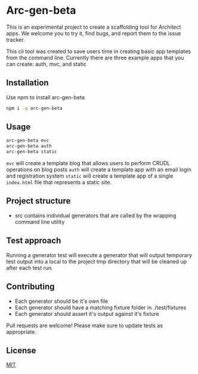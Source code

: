 # Arc-gen-beta

This is an experimental project to create a scaffolding tool for Architect apps. We welcome you to try it, find bugs, and report them to the issue tracker.

This cli tool was created to save users time in creating basic app templates from the command line. Currently there are three example apps that you can create: auth, mvc, and static


## Installation

Use npm to install arc-gen-beta

```bash
npm i -g arc-gen-beta
```

## Usage

```bash
arc-gen-beta mvc
arc-gen-beta auth
arc-gen-beta static
```

`mvc` will create a template blog that allows users to perform CRUDL operations on blog posts
`auth` will create a template app with an email login and registration system
`static` will create a template app of a single `index.html` file that represents a static site.

## Project structure
- src contains individual generators that are called by the wrapping command line utility

## Test approach
Running a generator test will execute a generator that will output temporary test output into a local to the project tmp directory that will be cleaned up after each test run.

## Contributing
- Each generator should be it's own file
- Each generator should have a matching fixture folder in ./test/fixtures
- Each generator should assert it's output against it's fixture

Pull requests are welcome! Please make sure to update tests as appropriate.

## License
[MIT](https://choosealicense.com/licenses/mit/)